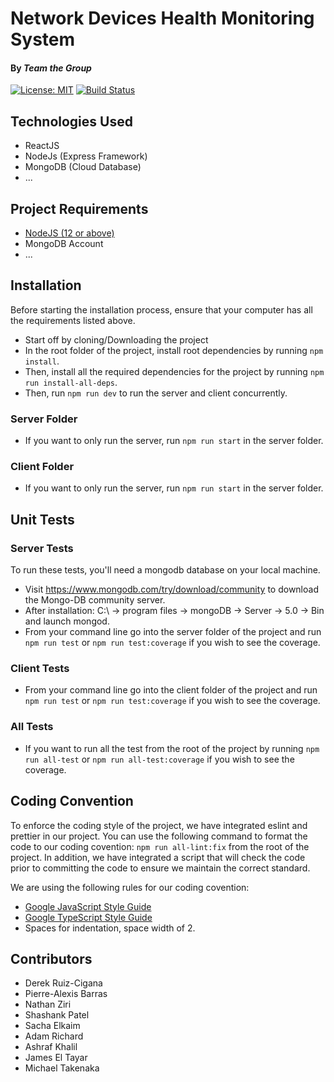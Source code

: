 # Network Devices Health Monitoring System
#### By _Team the Group_
[![License: MIT](https://img.shields.io/badge/License-MIT-yellow.svg)](https://opensource.org/licenses/MIT)
[![Build Status](https://app.travis-ci.com/Pyxsys/ttg-healthcheck.svg?token=yqePnie6vvPik5z1MhQa&branch=main)](https://app.travis-ci.com/Pyxsys/ttg-healthcheck)
 
## Technologies Used
* ReactJS
* NodeJs (Express Framework)
* MongoDB (Cloud Database)
* ... 

## Project Requirements
* [NodeJS (12 or above)](https://nodejs.org/en/download/)
* MongoDB Account
* ...

## Installation
Before starting the installation process, ensure that your computer has all the requirements listed above.

* Start off by cloning/Downloading the project 
* In the root folder of the project, install root dependencies by running `npm install`.
* Then, install all the required dependencies for the project by running `npm run install-all-deps`.
* Then, run `npm run dev` to run the server and client concurrently. 

### Server Folder
* If you want to only run the server, run `npm run start` in the server folder.

### Client Folder
* If you want to only run the server, run `npm run start` in the server folder.

## Unit Tests

### Server Tests
To run these tests, you'll need a mongodb database on your local machine.

* Visit https://www.mongodb.com/try/download/community to download the Mongo-DB community server.
* After installation: C:\ -> program files -> mongoDB -> Server -> 5.0 -> Bin and launch mongod.
* From your command line go into the server folder of the project and run `npm run test` or `npm run test:coverage` if you wish to see the coverage.

### Client Tests

* From your command line go into the client folder of the project and run `npm run test` or `npm run test:coverage` if you wish to see the coverage.

### All Tests

* If you want to run all the test from the root of the project by running `npm run all-test` or `npm run all-test:coverage` if you wish to see the coverage.

## Coding Convention
To enforce the coding style of the project, we have integrated eslint and prettier in our project. You can use the following command to format the code to our coding covention: `npm run all-lint:fix` from the root of the project. In addition, we have integrated a script that will check the code prior to committing the code to ensure we maintain the correct standard.

We are using the following rules for our coding covention:
* [Google JavaScript Style Guide](https://google.github.io/styleguide/jsguide.html)
* [Google TypeScript Style Guide](https://google.github.io/styleguide/tsguide.html)
* Spaces for indentation, space width of 2.

## Contributors
* Derek Ruiz-Cigana
* Pierre-Alexis Barras
* Nathan Ziri
* Shashank Patel
* Sacha Elkaim
* Adam Richard
* Ashraf Khalil
* James El Tayar
* Michael Takenaka
